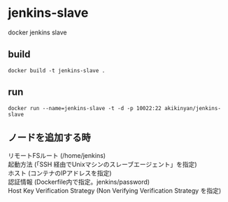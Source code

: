 # jenkins-slave
docker jenkins slave

## build

```docker build -t jenkins-slave .```

## run

```docker run --name=jenkins-slave -t -d -p 10022:22 akikinyan/jenkins-slave```

## ノードを追加する時

リモートFSルート (/home/jenkins)  
起動方法 (「SSH 経由でUnixマシンのスレーブエージェント」を指定)  
ホスト (コンテナのIPアドレスを指定)  
認証情報 (Dockerfile内で指定。jenkins/password)  
Host Key Verification Strategy (Non Verifying Verification Strategy を指定)  

